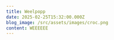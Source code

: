 ```yaml
---
title: Weelpopp
date: 2025-02-25T15:32:00.000Z
blog_image: /src/assets/images/croc.png
content: WEEEEEE
---
```

